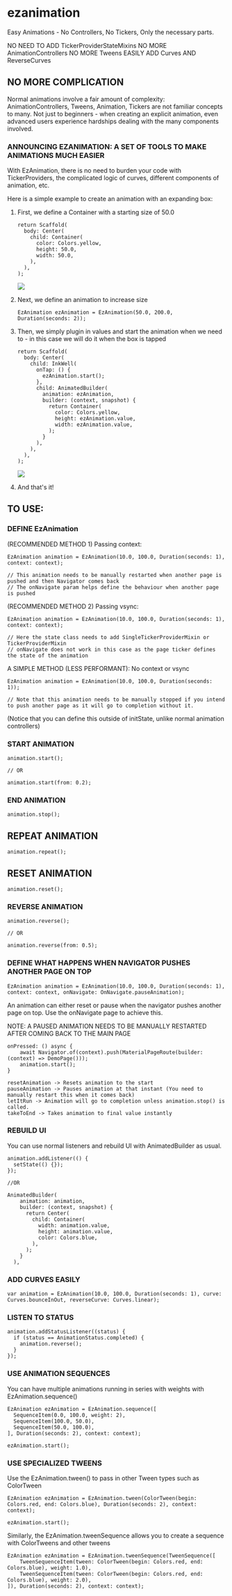 # ezanimation

Easy Animations - No Controllers, No Tickers, Only the necessary parts.

NO NEED TO ADD TickerProviderStateMixins
NO MORE AnimationControllers
NO MORE Tweens
EASILY ADD Curves AND ReverseCurves

## NO MORE COMPLICATION

Normal animations involve a fair amount of complexity: AnimationControllers, Tweens, Animation, Tickers are not familiar concepts to many.
Not just to beginners - when creating an explicit animation, even advanced users experience hardships dealing with the many components involved.

### ANNOUNCING EZANIMATION: A SET OF TOOLS TO MAKE ANIMATIONS MUCH EASIER

With EzAnimation, there is no need to burden your code with TickerProviders, the complicated logic of curves, different components of animation, etc.

Here is a simple example to create an animation with an expanding box:

1) First, we define a Container with a starting size of 50.0

    ```
    return Scaffold(
      body: Center(
        child: Container(
          color: Colors.yellow,
          height: 50.0,
          width: 50.0,
        ),
      ),
    );
   ```
    
    ![](https://github.com/deven98/ez_animation/tree/master/screenshots/start.png)
    
2) Next, we define an animation to increase size

    ```
    EzAnimation ezAnimation = EzAnimation(50.0, 200.0, Duration(seconds: 2));
   ```

3) Then, we simply plugin in values and start the animation when we need to - in this case we will do it when the box is tapped

    ```
    return Scaffold(
      body: Center(
        child: InkWell(
          onTap: () {
            ezAnimation.start();
          },
          child: AnimatedBuilder(
            animation: ezAnimation,
            builder: (context, snapshot) {
              return Container(
                color: Colors.yellow,
                height: ezAnimation.value,
                width: ezAnimation.value,
              );
            }
          ),
        ),
      ),
    );
   ```
    
    ![](https://github.com/deven98/ez_animation/tree/master/screenshots/result.gif)
    
4) And that's it!

## TO USE:

### DEFINE EzAnimation

(RECOMMENDED METHOD 1) Passing context:

    EzAnimation animation = EzAnimation(10.0, 100.0, Duration(seconds: 1), context: context);
    
    // This animation needs to be manually restarted when another page is pushed and then Navigator comes back
    // The onNavigate param helps define the behaviour when another page is pushed

(RECOMMENDED METHOD 2) Passing vsync:

    EzAnimation animation = EzAnimation(10.0, 100.0, Duration(seconds: 1), context: context);
    
    // Here the state class needs to add SingleTickerProviderMixin or TickerProviderMixin
    // onNavigate does not work in this case as the page ticker defines the state of the animation

A SIMPLE METHOD (LESS PERFORMANT): No context or vsync

    EzAnimation animation = EzAnimation(10.0, 100.0, Duration(seconds: 1));
    
    // Note that this animation needs to be manually stopped if you intend to push another page as it will go to completion without it.

(Notice that you can define this outside of initState, unlike normal animation controllers)

### START ANIMATION

    animation.start();
    
    // OR
    
    animation.start(from: 0.2);

### END ANIMATION

    animation.stop();

## REPEAT ANIMATION

    animation.repeat();

## RESET ANIMATION

    animation.reset();

### REVERSE ANIMATION

    animation.reverse();
    
    // OR
    
    animation.reverse(from: 0.5);

### DEFINE WHAT HAPPENS WHEN NAVIGATOR PUSHES ANOTHER PAGE ON TOP

    EzAnimation animation = EzAnimation(10.0, 100.0, Duration(seconds: 1), context: context, onNavigate: OnNavigate.pauseAnimation);

An animation can either reset or pause when the navigator pushes another page on top. Use the onNavigate page to achieve this.

NOTE: A PAUSED ANIMATION NEEDS TO BE MANUALLY RESTARTED AFTER COMING BACK TO THE MAIN PAGE

    onPressed: () async {
        await Navigator.of(context).push(MaterialPageRoute(builder: (context) => DemoPage()));
        animation.start();
    }

    resetAnimation -> Resets animation to the start
    pauseAnimation -> Pauses animation at that instant (You need to manually restart this when it comes back)
    letItRun -> Animation will go to completion unless animation.stop() is called.
    takeToEnd -> Takes animation to final value instantly

### REBUILD UI

You can use normal listeners and rebuild UI with AnimatedBuilder as usual.

    animation.addListener(() { 
      setState(() {});
    });
    
    //OR
    
    AnimatedBuilder(
        animation: animation,
        builder: (context, snapshot) {
          return Center(
            child: Container(
              width: animation.value,
              height: animation.value,
              color: Colors.blue,
            ),
          );
        }
      ),

### ADD CURVES EASILY

    var animation = EzAnimation(10.0, 100.0, Duration(seconds: 1), curve: Curves.bounceInOut, reverseCurve: Curves.linear);

### LISTEN TO STATUS

    animation.addStatusListener((status) {
      if (status == AnimationStatus.completed) {
        animation.reverse();
      }
    });

### USE ANIMATION SEQUENCES

You can have multiple animations running in series with weights with EzAnimation.sequence()

    EzAnimation ezAnimation = EzAnimation.sequence([
      SequenceItem(0.0, 100.0, weight: 2),
      SequenceItem(100.0, 50.0),
      SequenceItem(50.0, 100.0),
    ], Duration(seconds: 2), context: context);

    ezAnimation.start();

### USE SPECIALIZED TWEENS

Use the EzAnimation.tween() to pass in other Tween types such as ColorTween

    EzAnimation ezAnimation = EzAnimation.tween(ColorTween(begin: Colors.red, end: Colors.blue), Duration(seconds: 2), context: context);
    
    ezAnimation.start();

Similarly, the EzAnimation.tweenSequence allows you to create a sequence with ColorTweens and other tweens

    EzAnimation ezAnimation = EzAnimation.tweenSequence(TweenSequence([
        TweenSequenceItem(tween: ColorTween(begin: Colors.red, end: Colors.blue), weight: 1.0),
        TweenSequenceItem(tween: ColorTween(begin: Colors.red, end: Colors.blue), weight: 2.0),
    ]), Duration(seconds: 2), context: context);
